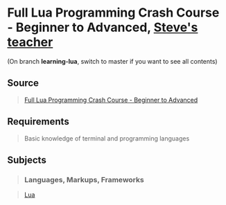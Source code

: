 # Full Lua Programming Crash Course - Beginner to Advanced, [Steve's teacher](https://www.youtube.com/channel/UCrIsEy0a57Fz3MdEOvhWbkw)

(On branch **learning-lua**, switch to master if you want to see all contents)

## Source

> [Full Lua Programming Crash Course - Beginner to Advanced](https://www.youtube.com/watch?v=1srFmjt1Ib0)

## Requirements

> Basic knowledge of terminal and programming languages

## Subjects

> ### Languages, Markups, Frameworks

> [Lua](../subjects/lua.md)
